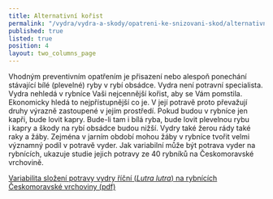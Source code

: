 ```yaml
---
title: Alternativní kořist
permalink: "/vydra/vydra-a-skody/opatreni-ke-snizovani-skod/alternativni-korist"
published: true
listed: true
position: 4
layout: two_columns_page
---
```

Vhodným preventivním opatřením je přisazení nebo alespoň ponechání
stávající bílé (plevelné) ryby v rybí obsádce. Vydra není potravní
specialista. Vydra nehledá v rybníce Vaši nejcennější kořist, aby se Vám
pomstila. Ekonomicky hledá to nejpřístupnější co je. V její potravě
proto převažují druhy výrazně zastoupené v jejím prostředí. Pokud budou
v rybníce jen kapři, bude lovit kapry. Bude-li tam i bílá ryba, bude
lovit plevelnou rybu i kapry a škody na rybí obsádce budou nižší. Vydry
také žerou rády také raky a žáby. Zejména v jarním období mohou žáby
v rybníce tvořit velmi významný podíl v potravě vyder. Jak variabilní
může být potrava vyder na rybnících, ukazuje studie jejich potravy ze 40
rybníků na Českomoravské vrchovině.

[Variabilita složení potravy vydry říční (*Lutra lutra*) na rybnících
Českomoravské vrchoviny (pdf)](/media/Lynx_2007_031-046_Poledn_k.pdf)
